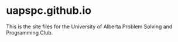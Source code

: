 # uapspc.github.io
This is the site files for the University of Alberta Problem Solving and Programming Club.
